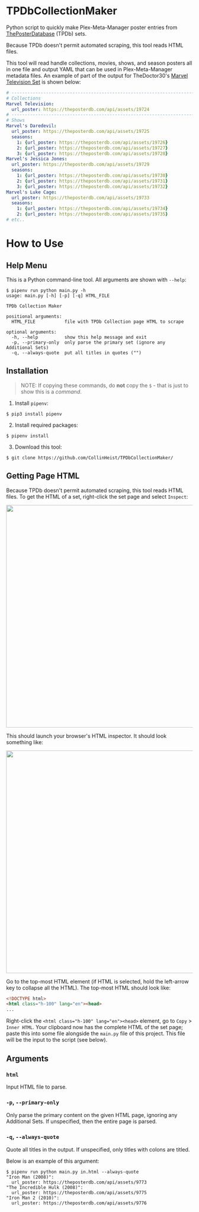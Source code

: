 # TPDbCollectionMaker
Python script to quickly make Plex-Meta-Manager poster entries from [ThePosterDatabase](https://theposterdb.com) (TPDb) sets.

Because TPDb doesn't permit automated scraping, this tool reads HTML files.

This tool will read handle collections, movies, shows, and season posters all in one file and output YAML that can be used in Plex-Meta-Manager metadata files. An example of part of the output for TheDoctor30's [Marvel Television Set](https://theposterdb.com/set/11318) is shown below:

```yaml
# --------------------------------------------------------------------------------
# Collections
Marvel Television:
  url_poster: https://theposterdb.com/api/assets/19724
# --------------------------------------------------------------------------------
# Shows
Marvel's Daredevil:
  url_poster: https://theposterdb.com/api/assets/19725
  seasons:
    1: {url_poster: https://theposterdb.com/api/assets/19726}
    2: {url_poster: https://theposterdb.com/api/assets/19727}
    3: {url_poster: https://theposterdb.com/api/assets/19728}
Marvel's Jessica Jones:
  url_poster: https://theposterdb.com/api/assets/19729
  seasons:
    1: {url_poster: https://theposterdb.com/api/assets/19730}
    2: {url_poster: https://theposterdb.com/api/assets/19731}
    3: {url_poster: https://theposterdb.com/api/assets/19732}
Marvel's Luke Cage:
  url_poster: https://theposterdb.com/api/assets/19733
  seasons:
    1: {url_poster: https://theposterdb.com/api/assets/19734}
    2: {url_poster: https://theposterdb.com/api/assets/19735}
# etc..
```

# How to Use
## Help Menu
This is a Python command-line tool. All arguments are shown with `--help`:

```console
$ pipenv run python main.py -h
usage: main.py [-h] [-p] [-q] HTML_FILE

TPDb Collection Maker

positional arguments:
  HTML_FILE           file with TPDb Collection page HTML to scrape

optional arguments:
  -h, --help          show this help message and exit
  -p, --primary-only  only parse the primary set (ignore any Additional Sets)
  -q, --always-quote  put all titles in quotes ("")
  ```

## Installation
> NOTE: If copying these commands, do __not__ copy the `$` - that is just to show this is a _command_.
1. Install `pipenv`:
```console
$ pip3 install pipenv
```
2. Install required packages:
```console
$ pipenv install
```
3. Download this tool:
```console
$ git clone https://github.com/CollinHeist/TPDbCollectionMaker/
```

## Getting Page HTML
Because TPDb doesn't permit automated scraping, this tool reads HTML files. To get the HTML of a set, right-click the set page and select `Inspect`:

<img src="https://user-images.githubusercontent.com/17693271/168729610-42ac80fc-afb7-40b4-a6bd-39b3f310619c.jpg" width="600"/>

This should launch your browser's HTML inspector. It should look something like:

<img src="https://user-images.githubusercontent.com/17693271/168729837-eacfc4d8-29d3-4968-80f2-17ed164a8884.jpg" width="600"/>

Go to the top-most HTML element (if HTML is selected, hold the left-arrow key to collapse all the HTML). The top-most HTML should look like:

```html
<!DOCTYPE html>
<html class="h-100" lang="en"><head>
...
```

Right-click the `<html class="h-100" lang="en"><head>` element, go to `Copy` > `Inner HTML`. Your clipboard now has the complete HTML of the set page; paste this into some file alongside the `main.py` file of this project. This file will be the input to the script (see below).

## Arguments
### `html`
Input HTML file to parse.

### `-p`, `--primary-only`
Only parse the primary content on the given HTML page, ignoring any Additional Sets. If unspecified, then the entire page is parsed.

### `-q`, `--always-quote`
Quote all titles in the output. If unspecified, only titles with colons are titled.

Below is an example of this argument:

```console
$ pipenv run python main.py in.html --always-quote
"Iron Man (2008)":
  url_poster: https://theposterdb.com/api/assets/9773
"The Incredible Hulk (2008)":
  url_poster: https://theposterdb.com/api/assets/9775
"Iron Man 2 (2010)":
  url_poster: https://theposterdb.com/api/assets/9776
```
